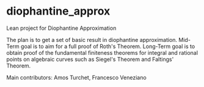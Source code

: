 # diophantine_approx
Lean project for Diophantine Approximation

The plan is to get a set of basic result in diophantine approximation.
Mid-Term goal is to aim for a full proof of Roth's Theorem.
Long-Term goal is to obtain proof of the fundamental finiteness theorems for integral and rational points on algebraic curves such as Siegel's Theorem and Faltings' Theorem.

Main contributors: Amos Turchet, Francesco Veneziano
